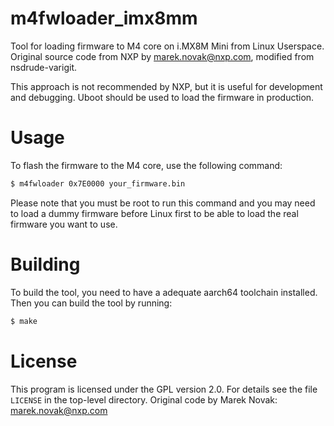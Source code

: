 # m4fwloader_imx8mm
Tool for loading firmware to M4 core on i.MX8M Mini from Linux Userspace.
Original source code from NXP by marek.novak@nxp.com, modified from
nsdrude-varigit.

This approach is not recommended by NXP, but it is useful for development
and debugging. Uboot should be used to load the firmware in production.

# Usage

To flash the firmware to the M4 core, use the following command:
```bash
$ m4fwloader 0x7E0000 your_firmware.bin
```
Please note that you must be root to run this command and you may need
to load a dummy firmware before Linux first to be able to load the real
firmware you want to use.

# Building

To build the tool, you need to have a adequate aarch64 toolchain installed.
Then you can build the tool by running:
```bash
$ make
```

# License
This program is licensed under the GPL version 2.0. For details see the file
`LICENSE` in the top-level directory.
Original code by Marek Novak: marek.novak@nxp.com
